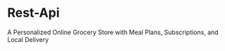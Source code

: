 # Rest-Api
  A Personalized Online Grocery Store with Meal Plans, Subscriptions, and Local Delivery
